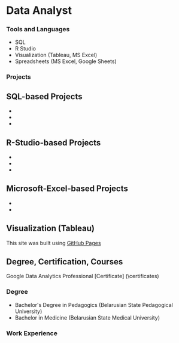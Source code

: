 # Data Analyst 

### Tools and Languages 
- SQL
- R Studio
- Visualization (Tableau, MS Excel)
- Spreadsheets (MS Excel, Google Sheets)

### Projects 

 ## SQL-based Projects 
 -
 -
 -
 ## R-Studio-based Projects 
 -
 -
 -
 ## Microsoft-Excel-based Projects 
 -
 -
 ## Visualization  (Tableau)
 This site was built using [GitHub Pages](https://pages.github.com/)

## Degree, Certification, Courses
Google Data Analytics Professional [Certificate] (\certificates)
### Degree
- Bachelor's Degree in Pedagogics (Belarusian State Pedagogical University)
- Bachelor in Medicine (Belarusian State Medical University) 

### Work Experience 
